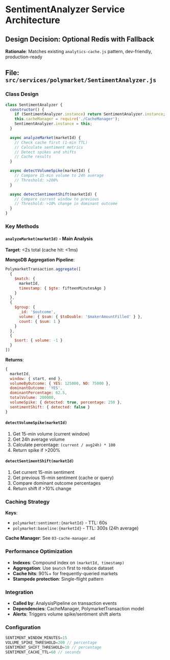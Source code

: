 # SentimentAnalyzer Service Architecture

## Design Decision: Optional Redis with Fallback

**Rationale**: Matches existing `analytics-cache.js` pattern, dev-friendly, production-ready

## File: `src/services/polymarket/SentimentAnalyzer.js`

### Class Design
```javascript
class SentimentAnalyzer {
  constructor() {
    if (SentimentAnalyzer.instance) return SentimentAnalyzer.instance;
    this.cacheManager = require('./CacheManager');
    SentimentAnalyzer.instance = this;
  }

  async analyzeMarket(marketId) {
    // Check cache first (1-min TTL)
    // Calculate sentiment metrics
    // Detect spikes and shifts
    // Cache results
  }

  async detectVolumeSpike(marketId) {
    // Compare 15-min volume to 24h average
    // Threshold: >200%
  }

  async detectSentimentShift(marketId) {
    // Compare current window to previous
    // Threshold: >10% change in dominant outcome
  }
}
```

### Key Methods

#### `analyzeMarket(marketId)` - Main Analysis
**Target**: <2s total (cache hit: <1ms)

**MongoDB Aggregation Pipeline**:
```javascript
PolymarketTransaction.aggregate([
  {
    $match: {
      marketId,
      timestamp: { $gte: fifteenMinutesAgo }
    }
  },
  {
    $group: {
      _id: '$outcome',
      volume: { $sum: { $toDouble: '$makerAmountFilled' } },
      count: { $sum: 1 }
    }
  },
  {
    $sort: { volume: -1 }
  }
])
```

**Returns**:
```javascript
{
  marketId,
  window: { start, end },
  volumeByOutcome: { YES: 125000, NO: 75000 },
  dominantOutcome: 'YES',
  dominantPercentage: 62.5,
  totalVolume: 200000,
  volumeSpike: { detected: true, percentage: 250 },
  sentimentShift: { detected: false }
}
```

#### `detectVolumeSpike(marketId)`
1. Get 15-min volume (current window)
2. Get 24h average volume
3. Calculate percentage: `(current / avg24h) * 100`
4. Return spike if >200%

#### `detectSentimentShift(marketId)`
1. Get current 15-min sentiment
2. Get previous 15-min sentiment (cache or query)
3. Compare dominant outcome percentages
4. Return shift if >10% change

### Caching Strategy

**Keys**:
- `polymarket:sentiment:{marketId}` - TTL: 60s
- `polymarket:baseline:{marketId}` - TTL: 300s (24h average)

**Cache Manager**: See `03-cache-manager.md`

### Performance Optimization
- **Indexes**: Compound index on `(marketId, timestamp)`
- **Aggregation**: Use `$match` first to reduce dataset
- **Cache hits**: 90%+ for frequently-queried markets
- **Stampede protection**: Single-flight pattern

### Integration
- **Called by**: AnalysisPipeline on transaction events
- **Dependencies**: CacheManager, PolymarketTransaction model
- **Alerts**: Triggers volume spike/sentiment shift alerts

### Configuration
```javascript
SENTIMENT_WINDOW_MINUTES=15
VOLUME_SPIKE_THRESHOLD=200 // percentage
SENTIMENT_SHIFT_THRESHOLD=10 // percentage
SENTIMENT_CACHE_TTL=60 // seconds
```
